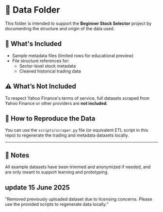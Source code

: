 
# 📁 Data Folder

This folder is intended to support the **Beginner Stock Selector** project by documenting the structure and origin of the data used.

## 📌 What's Included

- Sample metadata files (limited rows for educational preview)
- File structure references for:
  - Sector-level stock metadata
  - Cleaned historical trading data

## ⚠️ What’s Not Included

To respect Yahoo Finance's terms of service, full datasets scraped from Yahoo Finance or other providers are **not included**.

## 🔄 How to Reproduce the Data

You can use the `scripts/scraper.py` file (or equivalent ETL script in this repo) to regenerate the trading and metadata datasets locally.

---

## 💬 Notes

All example datasets have been trimmed and anonymized if needed, and are only meant to support learning and prototyping.

## update 15 June 2025
“Removed previously uploaded dataset due to licensing concerns. Please use the provided scripts to regenerate data locally.”

